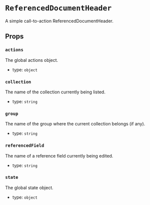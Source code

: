 `ReferencedDocumentHeader`
==========================

A simple call-to-action ReferencedDocumentHeader.

Props
-----

### `actions`

The global actions object.

- type: `object`


### `collection`

The name of the collection currently being listed.

- type: `string`


### `group`

The name of the group where the current collection belongs (if any).

- type: `string`


### `referencedField`

The name of a reference field currently being edited.

- type: `string`


### `state`

The global state object.

- type: `object`

